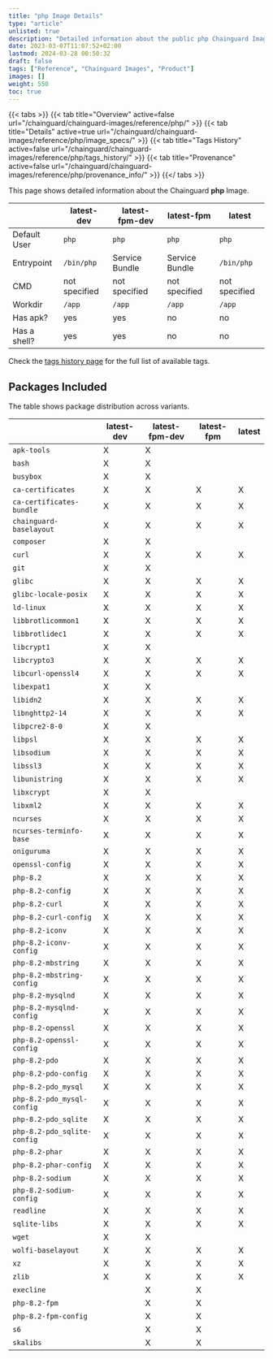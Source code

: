 ```yaml
---
title: "php Image Details"
type: "article"
unlisted: true
description: "Detailed information about the public php Chainguard Image."
date: 2023-03-07T11:07:52+02:00
lastmod: 2024-03-28 00:50:32
draft: false
tags: ["Reference", "Chainguard Images", "Product"]
images: []
weight: 550
toc: true
---
```


{{< tabs >}}
{{< tab title="Overview" active=false url="/chainguard/chainguard-images/reference/php/" >}}
{{< tab title="Details" active=true url="/chainguard/chainguard-images/reference/php/image_specs/" >}}
{{< tab title="Tags History" active=false url="/chainguard/chainguard-images/reference/php/tags_history/" >}}
{{< tab title="Provenance" active=false url="/chainguard/chainguard-images/reference/php/provenance_info/" >}}
{{</ tabs >}}

This page shows detailed information about the Chainguard **php** Image.

|              | latest-dev    | latest-fpm-dev | latest-fpm     | latest        |
|--------------|---------------|----------------|----------------|---------------|
| Default User | `php`         | `php`          | `php`          | `php`         |
| Entrypoint   | `/bin/php`    | Service Bundle | Service Bundle | `/bin/php`    |
| CMD          | not specified | not specified  | not specified  | not specified |
| Workdir      | `/app`        | `/app`         | `/app`         | `/app`        |
| Has apk?     | yes           | yes            | no             | no            |
| Has a shell? | yes           | yes            | no             | no            |

Check the [tags history page](/chainguard/chainguard-images/reference/php/tags_history/) for the full list of available tags.

## Packages Included
The table shows package distribution across variants.

|                             | latest-dev | latest-fpm-dev | latest-fpm | latest |
|-----------------------------|------------|----------------|------------|--------|
| `apk-tools`                 | X          | X              |            |        |
| `bash`                      | X          | X              |            |        |
| `busybox`                   | X          | X              |            |        |
| `ca-certificates`           | X          | X              | X          | X      |
| `ca-certificates-bundle`    | X          | X              | X          | X      |
| `chainguard-baselayout`     | X          | X              | X          | X      |
| `composer`                  | X          | X              |            |        |
| `curl`                      | X          | X              | X          | X      |
| `git`                       | X          | X              |            |        |
| `glibc`                     | X          | X              | X          | X      |
| `glibc-locale-posix`        | X          | X              | X          | X      |
| `ld-linux`                  | X          | X              | X          | X      |
| `libbrotlicommon1`          | X          | X              | X          | X      |
| `libbrotlidec1`             | X          | X              | X          | X      |
| `libcrypt1`                 | X          | X              |            |        |
| `libcrypto3`                | X          | X              | X          | X      |
| `libcurl-openssl4`          | X          | X              | X          | X      |
| `libexpat1`                 | X          | X              |            |        |
| `libidn2`                   | X          | X              | X          | X      |
| `libnghttp2-14`             | X          | X              | X          | X      |
| `libpcre2-8-0`              | X          | X              |            |        |
| `libpsl`                    | X          | X              | X          | X      |
| `libsodium`                 | X          | X              | X          | X      |
| `libssl3`                   | X          | X              | X          | X      |
| `libunistring`              | X          | X              | X          | X      |
| `libxcrypt`                 | X          | X              |            |        |
| `libxml2`                   | X          | X              | X          | X      |
| `ncurses`                   | X          | X              | X          | X      |
| `ncurses-terminfo-base`     | X          | X              | X          | X      |
| `oniguruma`                 | X          | X              | X          | X      |
| `openssl-config`            | X          | X              | X          | X      |
| `php-8.2`                   | X          | X              | X          | X      |
| `php-8.2-config`            | X          | X              | X          | X      |
| `php-8.2-curl`              | X          | X              | X          | X      |
| `php-8.2-curl-config`       | X          | X              | X          | X      |
| `php-8.2-iconv`             | X          | X              | X          | X      |
| `php-8.2-iconv-config`      | X          | X              | X          | X      |
| `php-8.2-mbstring`          | X          | X              | X          | X      |
| `php-8.2-mbstring-config`   | X          | X              | X          | X      |
| `php-8.2-mysqlnd`           | X          | X              | X          | X      |
| `php-8.2-mysqlnd-config`    | X          | X              | X          | X      |
| `php-8.2-openssl`           | X          | X              | X          | X      |
| `php-8.2-openssl-config`    | X          | X              | X          | X      |
| `php-8.2-pdo`               | X          | X              | X          | X      |
| `php-8.2-pdo-config`        | X          | X              | X          | X      |
| `php-8.2-pdo_mysql`         | X          | X              | X          | X      |
| `php-8.2-pdo_mysql-config`  | X          | X              | X          | X      |
| `php-8.2-pdo_sqlite`        | X          | X              | X          | X      |
| `php-8.2-pdo_sqlite-config` | X          | X              | X          | X      |
| `php-8.2-phar`              | X          | X              | X          | X      |
| `php-8.2-phar-config`       | X          | X              | X          | X      |
| `php-8.2-sodium`            | X          | X              | X          | X      |
| `php-8.2-sodium-config`     | X          | X              | X          | X      |
| `readline`                  | X          | X              | X          | X      |
| `sqlite-libs`               | X          | X              | X          | X      |
| `wget`                      | X          | X              |            |        |
| `wolfi-baselayout`          | X          | X              | X          | X      |
| `xz`                        | X          | X              | X          | X      |
| `zlib`                      | X          | X              | X          | X      |
| `execline`                  |            | X              | X          |        |
| `php-8.2-fpm`               |            | X              | X          |        |
| `php-8.2-fpm-config`        |            | X              | X          |        |
| `s6`                        |            | X              | X          |        |
| `skalibs`                   |            | X              | X          |        |

